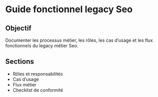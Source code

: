 # Guide fonctionnel legacy Seo

## Objectif
Documenter les processus métier, les rôles, les cas d’usage et les flux fonctionnels du legacy métier Seo.

## Sections
- Rôles et responsabilités
- Cas d’usage
- Flux métier
- Checklist de conformité
